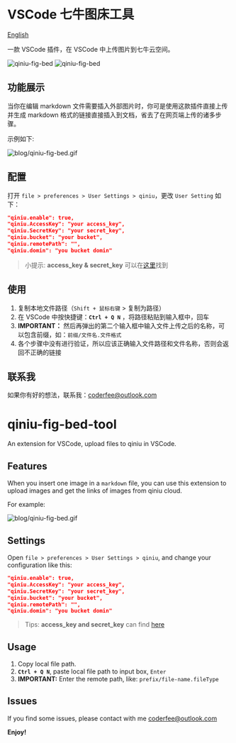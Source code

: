 # VSCode 七牛图床工具

[English](https://github.com/coderfe/qiniu-fig-bed#qiniu-fig-bed-tool)

一款 VSCode 插件，在 VSCode 中上传图片到七牛云空间。

![qiniu-fig-bed](http://vsmarketplacebadge.apphb.com/version/coderfee.qiniu-fig-bed.svg)  ![qiniu-fig-bed](http://vsmarketplacebadge.apphb.com/installs/coderfee.qiniu-fig-bed.svg)

## 功能展示

当你在编辑 markdown 文件需要插入外部图片时，你可是使用这款插件直接上传并生成 markdown 格式的链接直接插入到文档，省去了在网页端上传的诸多步骤。

示例如下:

![blog/qiniu-fig-bed.gif](http://oaz5uxplb.bkt.clouddn.com/blog/qiniu-fig-bed.gif)

## 配置

打开 `file > preferences > User Settings > qiniu`，更改 `User Setting` 如下：

```json
"qiniu.enable": true,
"qiniu.AccessKey": "your access_key",
"qiniu.SecretKey": "your secret_key",
"qiniu.bucket": "your bucket",
"qiniu.remotePath": "",
"qiniu.domin": "you bucket domin"
```

> 小提示: **access\_key & secret\_key** 可以在[这里](https://portal.qiniu.com/user/key)找到

## 使用

1. 复制本地文件路径（`Shift + 鼠标右键` > 复制为路径）
2. 在 VSCode 中按快捷键：**`Ctrl + Q N`** ，将路径粘贴到输入框中，回车
3. **IMPORTANT：** 然后再弹出的第二个输入框中输入文件上传之后的名称，可以包含前缀，如：`前缀/文件名.文件格式`
4. 各个步骤中没有进行验证，所以应该正确输入文件路径和文件名称，否则会返回不正确的链接

## 联系我

如果你有好的想法，联系我：<a href="mailto:coderfee@outlook.com">coderfee@outlook.com</a>


# qiniu-fig-bed-tool

An extension for VSCode, upload files to qiniu in VSCode.

## Features

When you insert one image in a `markdown` file, you can use this extension to upload images and get the links of images from qiniu cloud.

For example:

![blog/qiniu-fig-bed.gif](http://oaz5uxplb.bkt.clouddn.com/blog/qiniu-fig-bed.gif)

## Settings

Open `file > preferences > User Settings > qiniu`, and change your configuration like this:

```json
"qiniu.enable": true,
"qiniu.AccessKey": "your access_key",
"qiniu.SecretKey": "your secret_key",
"qiniu.bucket": "your bucket",
"qiniu.remotePath": "",
"qiniu.domin": "you bucket domin"
```

> Tips: **access\_key and secret\_key** can find [here](https://portal.qiniu.com/user/key)

## Usage

1. Copy local file path.
2. **`Ctrl + Q N`**, paste local file path to input box, `Enter`
3. **IMPORTANT:** Enter the remote path, like: `prefix/file-name.fileType`

## Issues

If you find some issues, please contact with me <a href="mailto:coderfee@outlook.com">coderfee@outlook.com</a>

**Enjoy!**